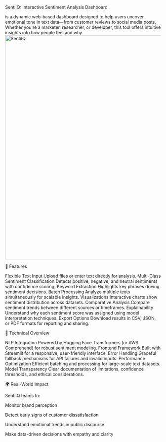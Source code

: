SentiIQ: Interactive Sentiment Analysis Dashboard

 is a dynamic web-based dashboard designed to help users uncover emotional tone in text data—from customer reviews to social media posts. Whether you're a marketer, researcher, or developer, this tool offers intuitive insights into how people feel and why.
<img width="1600" height="723" alt="SentiIQ" src="https://github.com/user-attachments/assets/18abf8a0-4555-42c7-8193-f21ac4b5b0b5" />


🚀 Features

Flexible Text Input Upload files or enter text directly for analysis.
Multi-Class Sentiment Classification Detects positive, negative, and neutral sentiments with confidence scoring.
Keyword Extraction Highlights key phrases driving sentiment decisions.
Batch Processing Analyze multiple texts simultaneously for scalable insights.
Visualizations Interactive charts show sentiment distribution across datasets.
Comparative Analysis Compare sentiment trends between different sources or timeframes.
Explainability Understand why each sentiment score was assigned using model interpretation techniques.
Export Options Download results in CSV, JSON, or PDF formats for reporting and sharing.

🧠 Technical Overview

NLP Integration Powered by Hugging Face Transformers (or AWS Comprehend) for robust sentiment modeling.
Frontend Framework Built with Streamlit for a responsive, user-friendly interface.
Error Handling Graceful fallback mechanisms for API failures and invalid inputs.
Performance Optimization Efficient batching and processing for large-scale text datasets.
Model Transparency Clear documentation of limitations, confidence thresholds, and ethical considerations.


🌍 Real-World Impact

SentiIQ teams to:

  Monitor brand perception
  
  Detect early signs of customer dissatisfaction
  
  Understand emotional trends in public discourse
  
  Make data-driven decisions with empathy and clarity
  
